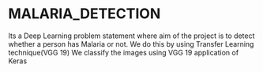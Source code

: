 # MALARIA_DETECTION
Its a Deep Learning problem statement where aim of the project is to detect whether a person has Malaria or not.  We do this by using Transfer Learning technique(VGG 19)
We classify the images using VGG 19 application of Keras
